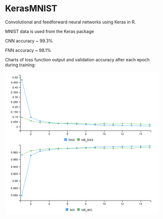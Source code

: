 # KerasMNIST
Convolutional and feedforward neural networks using Keras in R.

MNIST data is used from the Keras package

CNN accuracy ~ 99.3%

FNN accuracy ~ 98.1%

Charts of loss function output and validation accuracy after each epoch during training:

![CNN accuracy](https://github.com/DanOKeefe/KerasMNIST/blob/master/MNISTaccuracyCNN.png)

